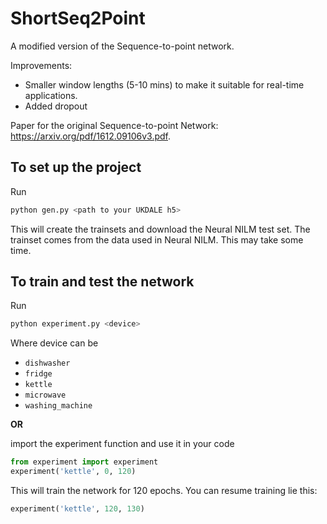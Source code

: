 # ShortSeq2Point
A modified version of the Sequence-to-point network.

Improvements:

- Smaller window lengths (5-10 mins) to make it suitable for real-time applications.
- Added dropout

Paper for the original Sequence-to-point Network: https://arxiv.org/pdf/1612.09106v3.pdf.

## To set up the project
Run
```bash
python gen.py <path to your UKDALE h5>
```
This will create the trainsets and download the Neural NILM test set. The trainset comes from the data used in Neural NILM. This may take some time.

## To train and test the network
Run
```bash
python experiment.py <device>
```
Where device can be
* ```dishwasher```
* ```fridge```
* ```kettle```
* ```microwave```
* ```washing_machine```

__OR__

import the experiment function and use it in your code
```python
from experiment import experiment
experiment('kettle', 0, 120)
```
This will train the network for 120 epochs. You can resume training lie this:
```python
experiment('kettle', 120, 130)
```
